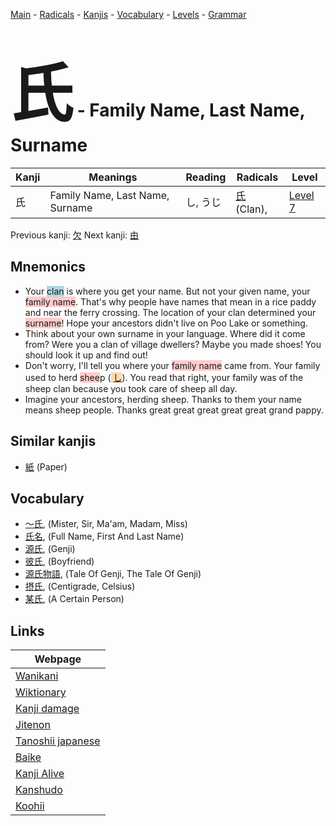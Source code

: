 <style> bigfont {font-size: 100px}</style>
[Main](../README.md) -
[Radicals](../radicals.md) -
[Kanjis](../kanjis.md) -
[Vocabulary](../vocabulary.md) -
[Levels](../levels.md) -
[Grammar](../grammar.md)
# <bigfont> 氏</bigfont> - Family Name, Last Name, Surname 

| Kanji | Meanings | Reading | Radicals | Level |
| --- | --- | --- | --- | --- |
| 氏 | Family Name, Last Name, Surname | し, うじ | [氏](../radicals/氏.md) (Clan),  | [Level 7](../levels/wk_level7.md) |

Previous kanji: [欠](欠.md) Next kanji: [由](由.md) 

## Mnemonics
 * Your <span style="background-color:#ADD8E6"> clan</span> is where you get your name. But not your given name, your <span style="background-color:#ffcccb"> family name</span>. That's why people have names that mean in a rice paddy and near the ferry crossing. The location of your clan determined your <span style="background-color:#ffcccb"> surname</span>! Hope your ancestors didn't live on Poo Lake or something.
* Think about your own surname in your language. Where did it come from? Were you a clan of village dwellers? Maybe you made shoes! You should look it up and find out!
* Don't worry, I'll tell you where your <span style="background-color:#ffcccb"> family name</span> came from. Your family used to herd <span style="background-color:#ffcccb"> shee</span>p (<span style="background-color:#fed8b1"> [し](https://jisho.org/search/し)</span>). You read that right, your family was of the sheep clan because you took care of sheep all day.
* Imagine your ancestors, herding sheep. Thanks to them your name means sheep people. Thanks great great great great great grand pappy.


## Similar kanjis
 * [紙](紙.md) (Paper)


## Vocabulary
 * [〜氏](../vocabulary/氏.md), (Mister, Sir, Ma'am, Madam, Miss)
* [氏名](../vocabulary/氏.md), (Full Name, First And Last Name)
* [源氏](../vocabulary/氏.md), (Genji)
* [彼氏](../vocabulary/氏.md), (Boyfriend)
* [源氏物語](../vocabulary/氏.md), (Tale Of Genji, The Tale Of Genji)
* [摂氏](../vocabulary/氏.md), (Centigrade, Celsius)
* [某氏](../vocabulary/氏.md), (A Certain Person)



## Links 

| Webpage |
| --- |
| [Wanikani          ](https://www.wanikani.com/kanji/氏) |
| [Wiktionary        ](https://en.wiktionary.org/wiki/氏) |
| [Kanji damage      ](http://www.kanjidamage.com/kanji/search?utf8=✓&q=氏) |
| [Jitenon           ](https://jitenon.com/kanji/氏) |
| [Tanoshii japanese ](https://www.tanoshiijapanese.com/dictionary/kanji.cfm?k=氏) |
| [Baike             ](https://baike.baidu.com/item/氏) |
| [Kanji Alive       ](https://app.kanjialive.com/氏) |
| [Kanshudo          ](https://www.kanshudo.com/searchmn?q=氏) |
| [Koohii            ](https://kanji.koohii.com/study/kanji/氏) |
